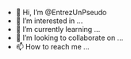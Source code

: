 - 👋 Hi, I’m @EntrezUnPseudo
- 👀 I’m interested in ...
- 🌱 I’m currently learning ...
- 💞️ I’m looking to collaborate on ...
- 📫 How to reach me ...

<!---
EntrezUnPseudo/EntrezUnPseudo is a ✨ special ✨ repository because its `README.md` (this file) appears on your GitHub profile.
You can click the Preview link to take a look at your changes.
--->
